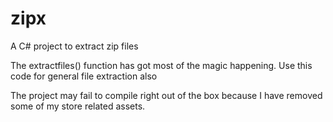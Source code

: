 # zipx
A C# project to extract zip files

The extractfiles() function has got most of the magic happening. Use this code for general file extraction also

The project may fail to compile right out of the box because I have removed some of my store related assets.
